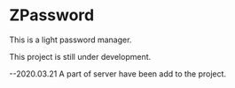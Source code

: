 # ZPassword
This is a light password manager.

This project is still under development.

--2020.03.21
A part of server have been add to the project.
